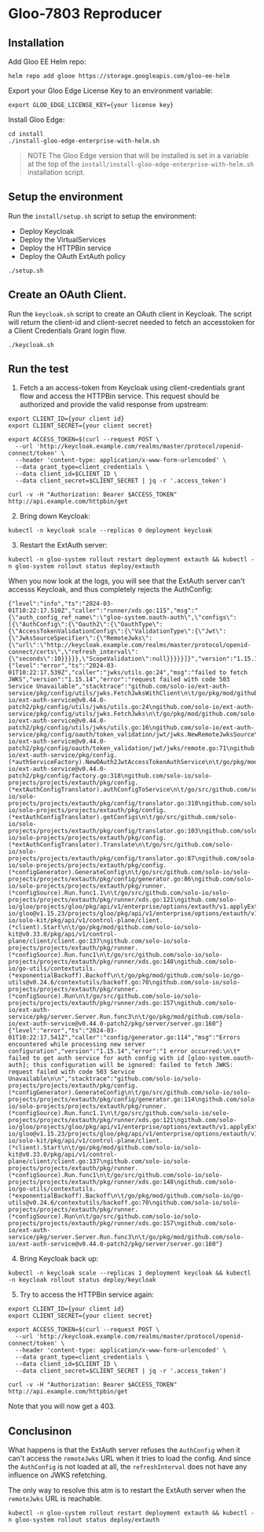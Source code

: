 # Gloo-7803 Reproducer


## Installation

Add Gloo EE Helm repo:
```
helm repo add glooe https://storage.googleapis.com/gloo-ee-helm
```

Export your Gloo Edge License Key to an environment variable:
```
export GLOO_EDGE_LICENSE_KEY={your license key}
```

Install Gloo Edge:
```
cd install
./install-gloo-edge-enterprise-with-helm.sh
```

> NOTE
> The Gloo Edge version that will be installed is set in a variable at the top of the `install/install-gloo-edge-enterprise-with-helm.sh` installation script.

## Setup the environment

Run the `install/setup.sh` script to setup the environment:
- Deploy Keycloak
- Deploy the VirtualServices
- Deploy the HTTPBin service
- Deploy the OAuth ExtAuth policy

```
./setup.sh
```

## Create an OAuth Client.

Run the `keycloak.sh` script to create an OAuth client in Keycloak. The script will return the client-id and client-secret needed to fetch an accesstoken for a Client Credentials Grant login flow.

```
./keycloak.sh
```

## Run the test

1. Fetch a an access-token from Keycloak using client-credentials grant flow and access the HTTPBin service. This request should be authorized and provide the valid response from upstream:

```
export CLIENT_ID={your client id}
export CLIENT_SECRET={your client secret}

export ACCESS_TOKEN=$(curl --request POST \
  --url 'http://keycloak.example.com/realms/master/protocol/openid-connect/token' \
  --header 'content-type: application/x-www-form-urlencoded' \
  --data grant_type=client_credentials \
  --data client_id=$CLIENT_ID \
  --data client_secret=$CLIENT_SECRET | jq -r '.access_token')

curl -v -H "Authorization: Bearer $ACCESS_TOKEN" http://api.example.com/httpbin/get
```

2. Bring down Keycloak:
```
kubectl -n keycloak scale --replicas 0 deployment keycloak 
```

3. Restart the ExtAuth server:
```
kubectl -n gloo-system rollout restart deployment extauth && kubectl -n gloo-system rollout status deploy/extauth
```

When you now look at the logs, you will see that the ExtAuth server can't accesss Keycloak, and thus completely rejects the AuthConfig:

```
{"level":"info","ts":"2024-03-01T10:22:17.510Z","caller":"runner/xds.go:115","msg":"{\"auth_config_ref_name\":\"gloo-system.oauth-auth\",\"configs\":[{\"AuthConfig\":{\"Oauth2\":{\"OauthType\":{\"AccessTokenValidationConfig\":{\"ValidationType\":{\"Jwt\":{\"JwksSourceSpecifier\":{\"RemoteJwks\":{\"url\":\"http://keycloak.example.com/realms/master/protocol/openid-connect/certs\",\"refresh_interval\":{\"seconds\":10}}}}},\"ScopeValidation\":null}}}}}]}","version":"1.15.14"}
{"level":"error","ts":"2024-03-01T10:22:17.539Z","caller":"jwks/utils.go:24","msg":"failed to fetch JWKS","version":"1.15.14","error":"request failed with code 503 Service Unavailable","stacktrace":"github.com/solo-io/ext-auth-service/pkg/config/utils/jwks.FetchJwksWithClient\n\t/go/pkg/mod/github.com/solo-io/ext-auth-service@v0.44.0-patch2/pkg/config/utils/jwks/utils.go:24\ngithub.com/solo-io/ext-auth-service/pkg/config/utils/jwks.FetchJwks\n\t/go/pkg/mod/github.com/solo-io/ext-auth-service@v0.44.0-patch2/pkg/config/utils/jwks/utils.go:16\ngithub.com/solo-io/ext-auth-service/pkg/config/oauth/token_validation/jwt/jwks.NewRemoteJwksSource\n\t/go/pkg/mod/github.com/solo-io/ext-auth-service@v0.44.0-patch2/pkg/config/oauth/token_validation/jwt/jwks/remote.go:71\ngithub.com/solo-io/ext-auth-service/pkg/config.(*authServiceFactory).NewOAuth2JwtAccessTokenAuthService\n\t/go/pkg/mod/github.com/solo-io/ext-auth-service@v0.44.0-patch2/pkg/config/factory.go:318\ngithub.com/solo-io/solo-projects/projects/extauth/pkg/config.(*extAuthConfigTranslator).authConfigToService\n\t/go/src/github.com/solo-io/solo-projects/projects/extauth/pkg/config/translator.go:310\ngithub.com/solo-io/solo-projects/projects/extauth/pkg/config.(*extAuthConfigTranslator).getConfigs\n\t/go/src/github.com/solo-io/solo-projects/projects/extauth/pkg/config/translator.go:103\ngithub.com/solo-io/solo-projects/projects/extauth/pkg/config.(*extAuthConfigTranslator).Translate\n\t/go/src/github.com/solo-io/solo-projects/projects/extauth/pkg/config/translator.go:87\ngithub.com/solo-io/solo-projects/projects/extauth/pkg/config.(*configGenerator).GenerateConfig\n\t/go/src/github.com/solo-io/solo-projects/projects/extauth/pkg/config/generator.go:86\ngithub.com/solo-io/solo-projects/projects/extauth/pkg/runner.(*configSource).Run.func1.1\n\t/go/src/github.com/solo-io/solo-projects/projects/extauth/pkg/runner/xds.go:121\ngithub.com/solo-io/gloo/projects/gloo/pkg/api/v1/enterprise/options/extauth/v1.applyExtAuthConfig.func1\n\t/go/pkg/mod/github.com/solo-io/gloo@v1.15.23/projects/gloo/pkg/api/v1/enterprise/options/extauth/v1/ext_auth_discovery_service_xds.sk.go:111\ngithub.com/solo-io/solo-kit/pkg/api/v1/control-plane/client.(*client).Start\n\t/go/pkg/mod/github.com/solo-io/solo-kit@v0.33.0/pkg/api/v1/control-plane/client/client.go:137\ngithub.com/solo-io/solo-projects/projects/extauth/pkg/runner.(*configSource).Run.func1\n\t/go/src/github.com/solo-io/solo-projects/projects/extauth/pkg/runner/xds.go:148\ngithub.com/solo-io/go-utils/contextutils.(*exponentialBackoff).Backoff\n\t/go/pkg/mod/github.com/solo-io/go-utils@v0.24.6/contextutils/backoff.go:70\ngithub.com/solo-io/solo-projects/projects/extauth/pkg/runner.(*configSource).Run\n\t/go/src/github.com/solo-io/solo-projects/projects/extauth/pkg/runner/xds.go:157\ngithub.com/solo-io/ext-auth-service/pkg/server.Server.Run.func3\n\t/go/pkg/mod/github.com/solo-io/ext-auth-service@v0.44.0-patch2/pkg/server/server.go:160"}
{"level":"error","ts":"2024-03-01T10:22:17.541Z","caller":"config/generator.go:114","msg":"Errors encountered while processing new server configuration","version":"1.15.14","error":"1 error occurred:\n\t* failed to get auth service for auth config with id [gloo-system.oauth-auth]; this configuration will be ignored: failed to fetch JWKS: request failed with code 503 Service Unavailable\n\n","stacktrace":"github.com/solo-io/solo-projects/projects/extauth/pkg/config.(*configGenerator).GenerateConfig\n\t/go/src/github.com/solo-io/solo-projects/projects/extauth/pkg/config/generator.go:114\ngithub.com/solo-io/solo-projects/projects/extauth/pkg/runner.(*configSource).Run.func1.1\n\t/go/src/github.com/solo-io/solo-projects/projects/extauth/pkg/runner/xds.go:121\ngithub.com/solo-io/gloo/projects/gloo/pkg/api/v1/enterprise/options/extauth/v1.applyExtAuthConfig.func1\n\t/go/pkg/mod/github.com/solo-io/gloo@v1.15.23/projects/gloo/pkg/api/v1/enterprise/options/extauth/v1/ext_auth_discovery_service_xds.sk.go:111\ngithub.com/solo-io/solo-kit/pkg/api/v1/control-plane/client.(*client).Start\n\t/go/pkg/mod/github.com/solo-io/solo-kit@v0.33.0/pkg/api/v1/control-plane/client/client.go:137\ngithub.com/solo-io/solo-projects/projects/extauth/pkg/runner.(*configSource).Run.func1\n\t/go/src/github.com/solo-io/solo-projects/projects/extauth/pkg/runner/xds.go:148\ngithub.com/solo-io/go-utils/contextutils.(*exponentialBackoff).Backoff\n\t/go/pkg/mod/github.com/solo-io/go-utils@v0.24.6/contextutils/backoff.go:70\ngithub.com/solo-io/solo-projects/projects/extauth/pkg/runner.(*configSource).Run\n\t/go/src/github.com/solo-io/solo-projects/projects/extauth/pkg/runner/xds.go:157\ngithub.com/solo-io/ext-auth-service/pkg/server.Server.Run.func3\n\t/go/pkg/mod/github.com/solo-io/ext-auth-service@v0.44.0-patch2/pkg/server/server.go:160"}
```

4. Bring Keycloak back up:
```
kubectl -n keycloak scale --replicas 1 deployment keycloak && kubectl -n keycloak rollout status deploy/keycloak
``` 

5. Try to access the HTTPBin service again:
```
export CLIENT_ID={your client id}
export CLIENT_SECRET={your client secret}

export ACCESS_TOKEN=$(curl --request POST \
  --url 'http://keycloak.example.com/realms/master/protocol/openid-connect/token' \
  --header 'content-type: application/x-www-form-urlencoded' \
  --data grant_type=client_credentials \
  --data client_id=$CLIENT_ID \
  --data client_secret=$CLIENT_SECRET | jq -r '.access_token')

curl -v -H "Authorization: Bearer $ACCESS_TOKEN" http://api.example.com/httpbin/get
```

Note that you will now get a 403.

## Conclusinon
What happens is that the ExtAuth server refuses the `AuthConfig` when it can't access the `remoteJwks` URL when it tries to load the config. And since the `AuthConfig` is not loaded at all, the `refreshInterval` does not have any influence on JWKS refetching.

The only way to resolve this atm is to restart the ExtAuth server when the `remoteJwks` URL is reachable.

```
kubectl -n gloo-system rollout restart deployment extauth && kubectl -n gloo-system rollout status deploy/extauth
```